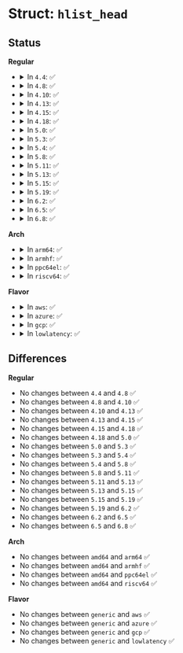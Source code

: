 # Struct: <code>hlist_head</code>

## Status
<b>Regular</b>
<ul>
<li>
<details>
<summary>In <code>4.4</code>: ✅</summary>

```c
struct hlist_head {
    struct hlist_node *first;
};
```
</details>
</li>
<li>
<details>
<summary>In <code>4.8</code>: ✅</summary>

```c
struct hlist_head {
    struct hlist_node *first;
};
```
</details>
</li>
<li>
<details>
<summary>In <code>4.10</code>: ✅</summary>

```c
struct hlist_head {
    struct hlist_node *first;
};
```
</details>
</li>
<li>
<details>
<summary>In <code>4.13</code>: ✅</summary>

```c
struct hlist_head {
    struct hlist_node *first;
};
```
</details>
</li>
<li>
<details>
<summary>In <code>4.15</code>: ✅</summary>

```c
struct hlist_head {
    struct hlist_node *first;
};
```
</details>
</li>
<li>
<details>
<summary>In <code>4.18</code>: ✅</summary>

```c
struct hlist_head {
    struct hlist_node *first;
};
```
</details>
</li>
<li>
<details>
<summary>In <code>5.0</code>: ✅</summary>

```c
struct hlist_head {
    struct hlist_node *first;
};
```
</details>
</li>
<li>
<details>
<summary>In <code>5.3</code>: ✅</summary>

```c
struct hlist_head {
    struct hlist_node *first;
};
```
</details>
</li>
<li>
<details>
<summary>In <code>5.4</code>: ✅</summary>

```c
struct hlist_head {
    struct hlist_node *first;
};
```
</details>
</li>
<li>
<details>
<summary>In <code>5.8</code>: ✅</summary>

```c
struct hlist_head {
    struct hlist_node *first;
};
```
</details>
</li>
<li>
<details>
<summary>In <code>5.11</code>: ✅</summary>

```c
struct hlist_head {
    struct hlist_node *first;
};
```
</details>
</li>
<li>
<details>
<summary>In <code>5.13</code>: ✅</summary>

```c
struct hlist_head {
    struct hlist_node *first;
};
```
</details>
</li>
<li>
<details>
<summary>In <code>5.15</code>: ✅</summary>

```c
struct hlist_head {
    struct hlist_node *first;
};
```
</details>
</li>
<li>
<details>
<summary>In <code>5.19</code>: ✅</summary>

```c
struct hlist_head {
    struct hlist_node *first;
};
```
</details>
</li>
<li>
<details>
<summary>In <code>6.2</code>: ✅</summary>

```c
struct hlist_head {
    struct hlist_node *first;
};
```
</details>
</li>
<li>
<details>
<summary>In <code>6.5</code>: ✅</summary>

```c
struct hlist_head {
    struct hlist_node *first;
};
```
</details>
</li>
<li>
<details>
<summary>In <code>6.8</code>: ✅</summary>

```c
struct hlist_head {
    struct hlist_node *first;
};
```
</details>
</li>
</ul>
<b>Arch</b>
<ul>
<li>
<details>
<summary>In <code>arm64</code>: ✅</summary>

```c
struct hlist_head {
    struct hlist_node *first;
};
```
</details>
</li>
<li>
<details>
<summary>In <code>armhf</code>: ✅</summary>

```c
struct hlist_head {
    struct hlist_node *first;
};
```
</details>
</li>
<li>
<details>
<summary>In <code>ppc64el</code>: ✅</summary>

```c
struct hlist_head {
    struct hlist_node *first;
};
```
</details>
</li>
<li>
<details>
<summary>In <code>riscv64</code>: ✅</summary>

```c
struct hlist_head {
    struct hlist_node *first;
};
```
</details>
</li>
</ul>
<b>Flavor</b>
<ul>
<li>
<details>
<summary>In <code>aws</code>: ✅</summary>

```c
struct hlist_head {
    struct hlist_node *first;
};
```
</details>
</li>
<li>
<details>
<summary>In <code>azure</code>: ✅</summary>

```c
struct hlist_head {
    struct hlist_node *first;
};
```
</details>
</li>
<li>
<details>
<summary>In <code>gcp</code>: ✅</summary>

```c
struct hlist_head {
    struct hlist_node *first;
};
```
</details>
</li>
<li>
<details>
<summary>In <code>lowlatency</code>: ✅</summary>

```c
struct hlist_head {
    struct hlist_node *first;
};
```
</details>
</li>
</ul>

## Differences
<b>Regular</b>
<ul>
<li>
No changes between <code>4.4</code> and <code>4.8</code> ✅
</li>
<li>
No changes between <code>4.8</code> and <code>4.10</code> ✅
</li>
<li>
No changes between <code>4.10</code> and <code>4.13</code> ✅
</li>
<li>
No changes between <code>4.13</code> and <code>4.15</code> ✅
</li>
<li>
No changes between <code>4.15</code> and <code>4.18</code> ✅
</li>
<li>
No changes between <code>4.18</code> and <code>5.0</code> ✅
</li>
<li>
No changes between <code>5.0</code> and <code>5.3</code> ✅
</li>
<li>
No changes between <code>5.3</code> and <code>5.4</code> ✅
</li>
<li>
No changes between <code>5.4</code> and <code>5.8</code> ✅
</li>
<li>
No changes between <code>5.8</code> and <code>5.11</code> ✅
</li>
<li>
No changes between <code>5.11</code> and <code>5.13</code> ✅
</li>
<li>
No changes between <code>5.13</code> and <code>5.15</code> ✅
</li>
<li>
No changes between <code>5.15</code> and <code>5.19</code> ✅
</li>
<li>
No changes between <code>5.19</code> and <code>6.2</code> ✅
</li>
<li>
No changes between <code>6.2</code> and <code>6.5</code> ✅
</li>
<li>
No changes between <code>6.5</code> and <code>6.8</code> ✅
</li>
</ul>
<b>Arch</b>
<ul>
<li>
No changes between <code>amd64</code> and <code>arm64</code> ✅
</li>
<li>
No changes between <code>amd64</code> and <code>armhf</code> ✅
</li>
<li>
No changes between <code>amd64</code> and <code>ppc64el</code> ✅
</li>
<li>
No changes between <code>amd64</code> and <code>riscv64</code> ✅
</li>
</ul>
<b>Flavor</b>
<ul>
<li>
No changes between <code>generic</code> and <code>aws</code> ✅
</li>
<li>
No changes between <code>generic</code> and <code>azure</code> ✅
</li>
<li>
No changes between <code>generic</code> and <code>gcp</code> ✅
</li>
<li>
No changes between <code>generic</code> and <code>lowlatency</code> ✅
</li>
</ul>
